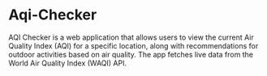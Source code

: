 # Aqi-Checker
AQI Checker is a web application that allows users to view the current Air Quality Index (AQI) for a specific location, along with recommendations for outdoor activities based on air quality. The app fetches live data from the World Air Quality Index (WAQI) API.
